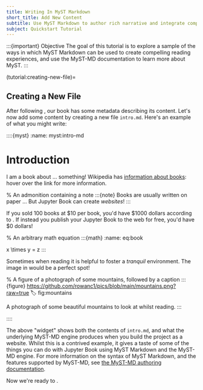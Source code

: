 ```yaml
---
title: Writing In MyST Markdown
short_title: Add New Content
subtitle: Use MyST Markdown to author rich narrative and integrate computation.
subject: Quickstart Tutorial
---
```


:::{important} Objective
The goal of this tutorial is to explore a sample of the ways in which MyST Markdown can be used to create compelling reading experiences, and use the MyST-MD documentation to learn more about MyST.
:::

(tutorial:creating-new-file)=

## Creating a New File

After following [](init.md), our book has some metadata describing its content. Let's now add some content by creating a new file `intro.md`. Here's an example of what you might write:

::::{myst}
:name: myst:intro-md

# Introduction

I am a book about ... something! Wikipedia has [information about books](wiki:book): hover over the link for more information.

% An admonition containing a note
:::{note}
Books are usually written on paper ... But Jupyter Book can create _websites_!
:::

If you sold 100 books at \$10 per book, you'd have \$1000 dollars according to [](#eq:book). If instead you publish your Jupyter Book to the web for free, you'd have \$0 dollars!

% An arbitrary math equation
:::{math}
:name: eq:book

x \times y = z
:::

Sometimes when reading it is helpful to foster a _tranquil_ environment. The image in [](#fig:mountains) would be a perfect spot!

% A figure of a photograph of some mountains, followed by a caption
:::{figure} https://github.com/rowanc1/pics/blob/main/mountains.png?raw=true
:label: fig:mountains

A photograph of some beautiful mountains to look at whilst reading.
:::

::::

The above "widget" shows both the contents of `intro.md`, and what the underlying MyST-MD engine produces when you build the project as a website. Whilst this is a contrived example, it gives a taste of some of the things you can do with Jupyter Book using MyST Markdown and the MyST-MD engine. For more information on the syntax of MyST Markdown, and the features supported by MyST-MD, see [the MyST-MD authoring documentation](xref:guide/frontmatter).

Now we're ready to [](./build-websites.md).
